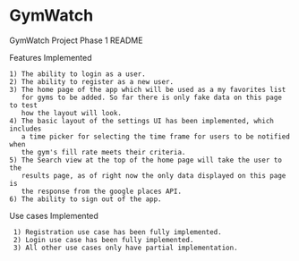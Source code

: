# GymWatch
GymWatch Project Phase 1 README

Features Implemented
   
    1) The ability to login as a user.
    2) The ability to register as a new user.
    3) The home page of the app which will be used as a my favorites list
       for gyms to be added. So far there is only fake data on this page to test
       how the layout will look.
    4) The basic layout of the settings UI has been implemented, which includes
       a time picker for selecting the time frame for users to be notified when
       the gym's fill rate meets their criteria.
    5) The Search view at the top of the home page will take the user to the
       results page, as of right now the only data displayed on this page is
       the response from the google places API.
    6) The ability to sign out of the app.

Use cases Implemented
    
     1) Registration use case has been fully implemented.
     2) Login use case has been fully implemented.
     3) All other use cases only have partial implementation.
